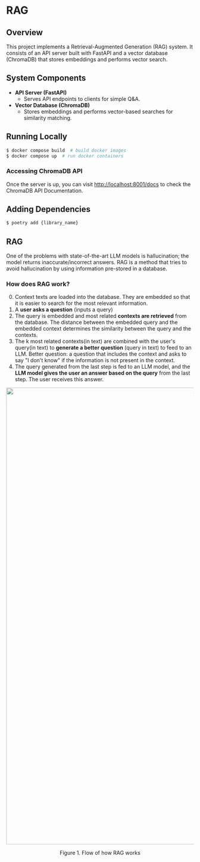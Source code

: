 # RAG

## Overview

This project implements a Retrieval-Augmented Generation (RAG) system. It consists of an API server built with FastAPI and a vector database (ChromaDB) that stores embeddings and performs vector search.

## System Components

- **API Server (FastAPI)**
	- Serves API endpoints to clients for simple Q&A.
- **Vector Database (ChromaDB)**
	- Stores embeddings and performs vector-based searches for similarity matching.

## Running Locally

```bash
$ docker compose build  # build docker images
$ docker compose up  # run docker containers
```

### Accessing ChromaDB API

Once the server is up, you can visit [http://localhost:8001/docs](http://localhost:8001/docs) to check the ChromaDB API Documentation.

## Adding Dependencies

```bash
$ poetry add {library_name}
```

## RAG
One of the problems with state-of-the-art LLM models is hallucination; the model returns inaccurate/incorrect answers. 
RAG is a method that tries to avoid hallucination by using information pre-stored in a database. 

### How does RAG work?

0. Context texts are loaded into the database. They are embedded so that it is easier to search for the most relevant information.
1. A **user asks a question** (inputs a query)
2. The query is embedded and most related **contexts are retrieved** from the database. The distance between the embedded query and the embedded context determines the similarity between the query and the contexts.
3. The k most related contexts(in text) are combined with the user's query(in text) to **generate a better question** (query in text) to feed to an LLM. Better question: a question that includes the context and asks to say "I don't know" if the information is not present in the context.
4. The query generated from the last step is fed to an LLM model, and the **LLM model gives the user an answer based on the query** from the last step. The user receives this answer.

<p align="center">
<img width="1225" alt="Screenshot 2024-10-12 at 02 27 44" src="https://github.com/user-attachments/assets/bf6537c6-d50e-45cc-bb2f-caac0f3d90fe">
</p>

<p align="center">
Figure 1. Flow of how RAG works
</p>
